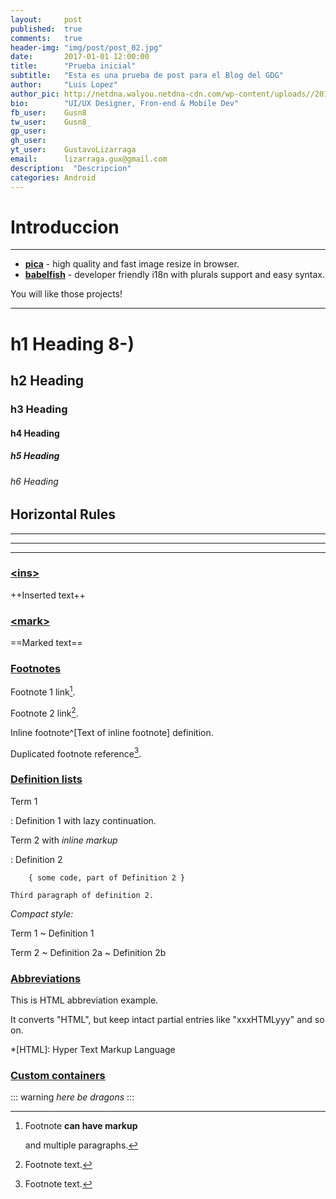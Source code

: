 ```yaml
---
layout:     post
published:  true
comments:   true
header-img: "img/post/post_02.jpg"
date:       2017-01-01 12:00:00
title:      "Prueba inicial"
subtitle:   "Esta es una prueba de post para el Blog del GDG"
author:     "Luis Lopez"
author_pic: http://netdna.walyou.netdna-cdn.com/wp-content/uploads//2010/12/facebook-profile-picture-baby-pic-avatar.jpg
bio:        "UI/UX Designer, Fron-end & Mobile Dev"
fb_user:    Gusn8
tw_user:    Gusn8_
gp_user:    
gh_user:    
yt_user:    GustavoLizarraga
email:      lizarraga.gux@gmail.com
description:  "Descripcion"
categories: Android
---
```


# Introduccion
---
- __[pica](https://nodeca.github.io/pica/demo/)__ - high quality and fast image
  resize in browser.
- __[babelfish](https://github.com/nodeca/babelfish/)__ - developer friendly
  i18n with plurals support and easy syntax.

You will like those projects!

---

# h1 Heading 8-)
## h2 Heading
### h3 Heading
#### h4 Heading
##### h5 Heading
###### h6 Heading


## Horizontal Rules

___

---

***




### [\<ins>](https://github.com/markdown-it/markdown-it-ins)

++Inserted text++


### [\<mark>](https://github.com/markdown-it/markdown-it-mark)

==Marked text==


### [Footnotes](https://github.com/markdown-it/markdown-it-footnote)

Footnote 1 link[^first].

Footnote 2 link[^second].

Inline footnote^[Text of inline footnote] definition.

Duplicated footnote reference[^second].

[^first]: Footnote **can have markup**

    and multiple paragraphs.

[^second]: Footnote text.


### [Definition lists](https://github.com/markdown-it/markdown-it-deflist)

Term 1

:   Definition 1
with lazy continuation.

Term 2 with *inline markup*

:   Definition 2

        { some code, part of Definition 2 }

    Third paragraph of definition 2.

_Compact style:_

Term 1
  ~ Definition 1

Term 2
  ~ Definition 2a
  ~ Definition 2b


### [Abbreviations](https://github.com/markdown-it/markdown-it-abbr)

This is HTML abbreviation example.

It converts "HTML", but keep intact partial entries like "xxxHTMLyyy" and so on.

*[HTML]: Hyper Text Markup Language

### [Custom containers](https://github.com/markdown-it/markdown-it-container)

::: warning
*here be dragons*
:::
